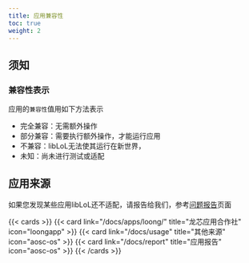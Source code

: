 ```yaml
---
title: 应用兼容性
toc: true
weight: 2
---
```


## 须知

### 兼容性表示

应用的`兼容性`值用如下方法表示

- 完全兼容：无需额外操作
- 部分兼容：需要执行额外操作，才能运行应用
- 不兼容：libLoL无法使其运行在新世界，
- 未知：尚未进行测试或适配

## 应用来源
如果您发现某些应用libLoL还不适配，请报告给我们，参考[问题报告](/docs/report/)页面


{{< cards >}} 
{{< card link="/docs/apps/loong/" title="龙芯应用合作社" icon="loongapp" >}}
{{< card link="/docs/usage" title="其他来源" icon="aosc-os" >}}
{{< card link="/docs/report" title="应用报告" icon="aosc-os" >}}
{{< /cards >}}


